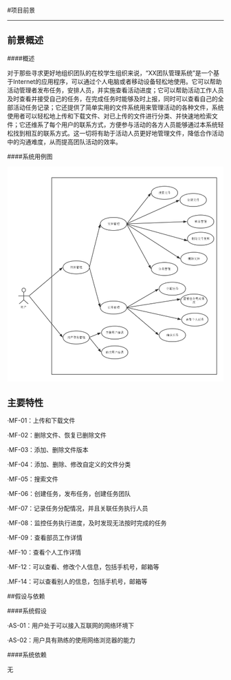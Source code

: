 #项目前景

---

## 前景概述

####概述

 对于那些寻求更好地组织团队的在校学生组织来说，“XX团队管理系统”是一个基于Internet的应用程序，可以通过个人电脑或者移动设备轻松地使用。它可以帮助活动管理者发布任务，安排人员，并实施查看活动进度；它可以帮助活动工作人员及时查看并接受自己的任务，在完成任务时能够及时上报，同时可以查看自己的全部活动任务记录；它还提供了简单实用的文件系统用来管理活动的各种文件，系统使用者可以轻松地上传和下载文件、对已上传的文件进行分类、并快速地检索文件；它还维系了每个用户的联系方式，方便参与活动的各方人员能够通过本系统轻松找到相互的联系方式。这一切将有助于活动人员更好地管理文件，降低合作活动中的沟通难度，从而提高团队活动的效率。

####系统用例图

![](/img/usecase-system.png)

## 主要特性



·MF-01：上传和下载文件



·MF-02：删除文件、恢复已删除文件



·MF-03：添加、删除文件版本



·MF-04：添加、删除、修改自定义的文件分类



·MF-05：搜索文件



·MF-06：创建任务，发布任务，创建任务团队



·MF-07：记录任务分配情况，并且关联任务执行人员



·MF-08：监控任务执行进度，及时发现无法按时完成的任务



·MF-09：查看部员工作详情



·MF-10：查看个人工作详情



·MF-12：可以查看、修改个人信息，包括手机号，邮箱等



.MF-14：可以查看别人的信息，包括手机号，邮箱等


##假设与依赖



####系统假设



·AS-01：用户处于可以接入互联网的网络环境下



·AS-02：用户具有熟练的使用网络浏览器的能力



####系统依赖



无

